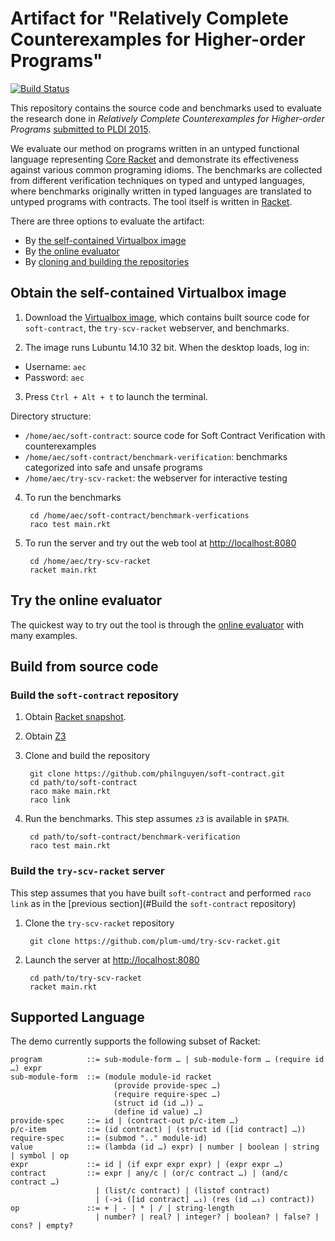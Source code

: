 Artifact for "Relatively Complete Counterexamples for Higher-order Programs"
============================================================================

[![Build Status](https://travis-ci.org/philnguyen/soft-contract.png?branch=pldi-aec-2015)](https://travis-ci.org/philnguyen/soft-contract)

This repository contains the source code and benchmarks used to evaluate
the research done in *Relatively Complete Counterexamples for Higher-order Programs*
[submitted to PLDI 2015](https://github.com/philnguyen/soft-contract/blob/pldi-aec-2015/paper/pldi15-paper103.pdf).

We evaluate our method on programs written in an untyped functional language
representing [Core Racket](#supported-language)
and demonstrate its effectiveness against various common programing idioms.
The benchmarks are collected from different verification techniques on typed and untyped languages,
where benchmarks originally written in typed languages
are translated to untyped programs with contracts.
The tool itself is written in [Racket](http://racket-lang.org/).

There are three options to evaluate the artifact:

* By [the self-contained Virtualbox image](#obtain-the-self-contained-virtualbox-image)
* By [the online evaluator](#try-the-online-evaluator)
* By [cloning and building the repositories](#build-from-source-code)

## Obtain the self-contained Virtualbox image

1. Download the [Virtualbox image](https://drive.google.com/file/d/0B5Xtjx9YdmWxVlh2dWo5WG40czA/view?usp=sharing),
which contains built source code for `soft-contract`, the `try-scv-racket` webserver, and benchmarks.

2. The image runs Lubuntu 14.10 32 bit. When the desktop loads, log in:

  * Username: `aec`
  * Password: `aec`

3. Press `Ctrl + Alt + t` to launch the terminal.

  Directory structure:

  * `/home/aec/soft-contract`: source code for Soft Contract Verification with counterexamples
  * `/home/aec/soft-contract/benchmark-verification`: benchmarks categorized into safe and unsafe programs
  * `/home/aec/try-scv-racket`: the webserver for interactive testing

4. To run the benchmarks

        cd /home/aec/soft-contract/benchmark-verfications
        raco test main.rkt

5. To run the server and try out the web tool at [http://localhost:8080](http://localhost:8080)

        cd /home/aec/try-scv-racket
        racket main.rkt


## Try the online evaluator

The quickest way to try out the tool is through the [online evaluator](http://scv.umiacs.umd.edu/)
with many examples.

## Build from source code

### Build the `soft-contract` repository

1. Obtain [Racket snapshot](http://www.cs.utah.edu/plt/snapshots/).

2. Obtain [Z3](http://z3.codeplex.com/)

3. Clone and build the repository

        git clone https://github.com/philnguyen/soft-contract.git
	    cd path/to/soft-contract
    	raco make main.rkt
	    raco link

4. Run the benchmarks. This step assumes `z3` is available in `$PATH`.

        cd path/to/soft-contract/benchmark-verification
	    raco test main.rkt

### Build the `try-scv-racket` server

This step assumes that you have built `soft-contract`
and performed `raco link` as in the [previous section](#Build the `soft-contract` repository)

1. Clone the `try-scv-racket` repository

        git clone https://github.com/plum-umd/try-scv-racket.git

2. Launch the server at [http://localhost:8080](http://localhost:8080)

        cd path/to/try-scv-racket
    	racket main.rkt
	

## Supported Language

The demo currently supports the following subset of Racket:

    program          ::= sub-module-form … | sub-module-form … (require id …) expr
	sub-module-form  ::= (module module-id racket
	                       (provide provide-spec …)
                           (require require-spec …)
						   (struct id (id …)) …
                           (define id value) …)
    provide-spec     ::= id | (contract-out p/c-item …)
    p/c-item         ::= (id contract) | (struct id ([id contract] …))
	require-spec     ::= (submod ".." module-id)
	value            ::= (lambda (id …) expr) | number | boolean | string | symbol | op
	expr             ::= id | (if expr expr expr) | (expr expr …)
	contract         ::= expr | any/c | (or/c contract …) | (and/c contract …)
	                   | (list/c contract) | (listof contract)
	                   | (->i ([id contract] …₁) (res (id …₁) contract))
    op               ::= + | - | * | / | string-length
	                   | number? | real? | integer? | boolean? | false? | cons? | empty?
